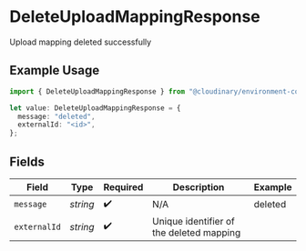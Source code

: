 # DeleteUploadMappingResponse

Upload mapping deleted successfully

## Example Usage

```typescript
import { DeleteUploadMappingResponse } from "@cloudinary/environment-config/models/operations";

let value: DeleteUploadMappingResponse = {
  message: "deleted",
  externalId: "<id>",
};
```

## Fields

| Field                                    | Type                                     | Required                                 | Description                              | Example                                  |
| ---------------------------------------- | ---------------------------------------- | ---------------------------------------- | ---------------------------------------- | ---------------------------------------- |
| `message`                                | *string*                                 | :heavy_check_mark:                       | N/A                                      | deleted                                  |
| `externalId`                             | *string*                                 | :heavy_check_mark:                       | Unique identifier of the deleted mapping |                                          |